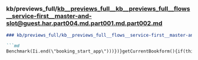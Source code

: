 ### kb/previews_full/kb__previews_full__kb__previews_full__flows__service-first__master-and-slot@guest.har.part004.md.part001.md.part002.md

```md
### kb/previews_full/kb__previews_full__flows__service-first__master-and-slot@guest.har.part004.md.part001.md (part 002)

```md
Benchmark(Ii.end(\"booking_start_app\")))})}getCurrentBookform(){if(this.currentBookform===null)th
```

```

```
